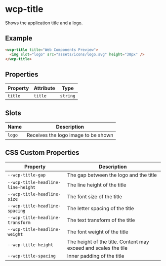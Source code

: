 # wcp-title

Shows the application title and a logo.

## Example

```html
<wcp-title title="Web Components Preview">
  <img slot="logo" src="assets/icons/logo.svg" height="30px" />
</wcp-title>
```

## Properties

| Property | Attribute | Type     |
|----------|-----------|----------|
| `title`  | `title`   | `string` |

## Slots

| Name   | Description                         |
|--------|-------------------------------------|
| `logo` | Receives the logo image to be shown |

## CSS Custom Properties

| Property                           | Description                                      |
|------------------------------------|--------------------------------------------------|
| `--wcp-title-gap`                  | The gap between the logo and the title           |
| `--wcp-title-headline-line-height` | The line height of the title                     |
| `--wcp-title-headline-size`        | The font size of the title                       |
| `--wcp-title-headline-spacing`     | The letter spacing of the title                  |
| `--wcp-title-headline-transform`   | The text transform of the title                  |
| `--wcp-title-headline-weight`      | The font weight of the title                     |
| `--wcp-title-height`               | The height of the title. Content may exceed and scales the tile |
| `--wcp-title-spacing`              | Inner padding of the title                       |
